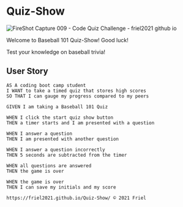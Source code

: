 # Quiz-Show
![FireShot Capture 009 - Code Quiz Challenge - friel2021 github io](https://user-images.githubusercontent.com/87154134/128281954-3ef4f1a0-20ba-4355-b16a-593acc81aa12.png)


Welcome to Baseball 101 Quiz-Show!  Good luck!

Test your knowledge on baseball trivia!

## User Story

```
AS A coding boot camp student
I WANT to take a timed quiz that stores high scores
SO THAT I can gauge my progress compared to my peers
```

```
GIVEN I am taking a Baseball 101 Quiz

WHEN I click the start quiz show button
THEN a timer starts and I am presented with a question

WHEN I answer a question
THEN I am presented with another question

WHEN I answer a question incorrectly
THEN 5 seconds are subtracted from the timer

WHEN all questions are answered
THEN the game is over

WHEN the game is over
THEN I can save my initials and my score

https://friel2021.github.io/Quiz-Show/ © 2021 Friel

